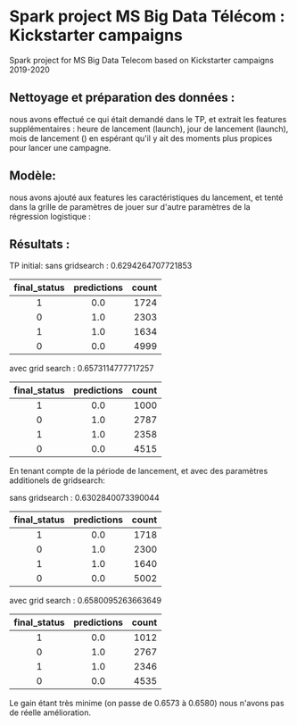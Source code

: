 # Spark project MS Big Data Télécom : Kickstarter campaigns

Spark project for MS Big Data Telecom based on Kickstarter campaigns 2019-2020

## Nettoyage et préparation des données :
nous avons effectué ce qui était demandé dans le TP, et extrait les features supplémentaires : heure de lancement (launch), jour de lancement (launch), mois de lancement () en espérant qu'il y ait des moments plus propices pour lancer une campagne.

## Modèle:
nous avons ajouté aux features les caractéristiques du lancement, et tenté dans la grille de paramètres de jouer sur d'autre paramètres de la régression logistique :

## Résultats :
TP initial:
sans gridsearch : 0.6294264707721853

|final_status|predictions|count|
|:----------:|:---------:|----:|
|           1|        0.0| 1724|
|           0|        1.0| 2303|
|           1|        1.0| 1634|
|           0|        0.0| 4999|

avec grid search : 0.6573114777717257

|final_status|predictions|count|
|:----------:|:---------:|----:|
|           1|        0.0| 1000|
|           0|        1.0| 2787|
|           1|        1.0| 2358|
|           0|        0.0| 4515|

En tenant compte de la période de lancement, et avec des paramètres additionels de gridsearch:

sans gridsearch : 0.6302840073390044

|final_status|predictions|count|
|:----------:|:---------:|----:|
|           1|        0.0| 1718|
|           0|        1.0| 2300|
|           1|        1.0| 1640|
|           0|        0.0| 5002|

avec grid search : 0.6580095263663649

|final_status|predictions|count|
|:----------:|:---------:|----:|
|           1|        0.0| 1012|
|           0|        1.0| 2767|
|           1|        1.0| 2346|
|           0|        0.0| 4535|


Le gain étant très minime (on passe de 0.6573 à 0.6580) nous n'avons pas de réelle amélioration.
